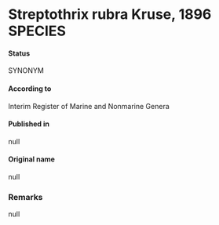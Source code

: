 Streptothrix rubra Kruse, 1896 SPECIES
=======

#### Status
SYNONYM

#### According to
Interim Register of Marine and Nonmarine Genera

#### Published in
null

#### Original name
null

### Remarks
null